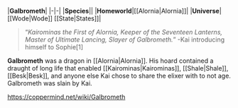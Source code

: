 |**Galbrometh**|
|-|-|
|**Species**||
|**Homeworld**|[[Alornia\|Alornia]]|
|**Universe**|[[Wode\|Wode]] [[State\|States]]|

>“*Kairominas the First of Alornia, Keeper of the Seventeen Lanterns, Master of Ultimate Lancing, Slayer of Galbrometh.*”
\-Kai introducing himself to Sophie[1]


**Galbrometh** was a dragon in [[Alornia\|Alornia]]. His hoard contained a draught of long life that enabled [[Kairominas\|Kairominas]], [[Shale\|Shale]], [[Besk\|Besk]], and anyone else Kai chose to share the elixer with to not age. Galbrometh was slain by Kai.



https://coppermind.net/wiki/Galbrometh